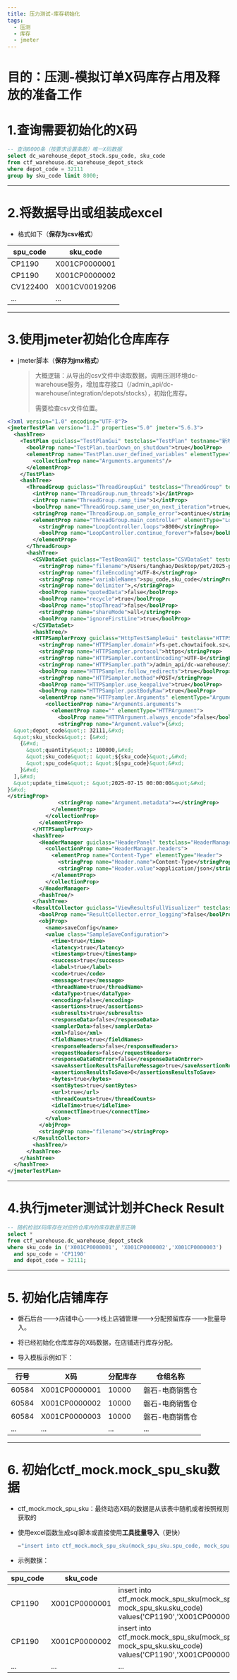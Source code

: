 ```yaml
---
title: 压力测试-库存初始化
tags:
  - 压测
  - 库存
  - jmeter
---
```


# 目的：压测-模拟订单X码库存占用及释放的准备工作 

# 1.查询需要初始化的X码

```sql
-- 查询8000条（按要求设置条数）唯一X码数据
select dc_warehouse_depot_stock.spu_code, sku_code
from ctf_warehouse.dc_warehouse_depot_stock
where depot_code = 32111
group by sku_code limit 8000;
```

------

# 2.将数据导出或组装成excel

- 格式如下（**保存为csv格式**）

| spu_code | sku_code      |
| -------- | ------------- |
| CP1190   | X001CP0000001 |
| CP1190   | X001CP0000002 |
| CV122400 | X001CV0019206 |
| ...      | ...           |
  
-----

# 3.使用jmeter初始化仓库库存

- jmeter脚本（**保存为jmx格式**）

  > 大概逻辑：从导出的csv文件中读取数据，调用压测环境dc-warehouse服务，增加库存接口（/admin_api/dc-warehouse/integration/depots/stocks），初始化库存。
  >
  > 需要检查csv文件位置。

```xml
<?xml version="1.0" encoding="UTF-8"?>
<jmeterTestPlan version="1.2" properties="5.0" jmeter="5.6.3">
  <hashTree>
    <TestPlan guiclass="TestPlanGui" testclass="TestPlan" testname="新增仓库库存">
      <boolProp name="TestPlan.tearDown_on_shutdown">true</boolProp>
      <elementProp name="TestPlan.user_defined_variables" elementType="Arguments" guiclass="ArgumentsPanel" testclass="Arguments">
        <collectionProp name="Arguments.arguments"/>
      </elementProp>
    </TestPlan>
    <hashTree>
      <ThreadGroup guiclass="ThreadGroupGui" testclass="ThreadGroup" testname="线程组">
        <intProp name="ThreadGroup.num_threads">1</intProp>
        <intProp name="ThreadGroup.ramp_time">1</intProp>
        <boolProp name="ThreadGroup.same_user_on_next_iteration">true</boolProp>
        <stringProp name="ThreadGroup.on_sample_error">continue</stringProp>
        <elementProp name="ThreadGroup.main_controller" elementType="LoopController" guiclass="LoopControlPanel" testclass="LoopController">
          <stringProp name="LoopController.loops">8000</stringProp>
          <boolProp name="LoopController.continue_forever">false</boolProp>
        </elementProp>
      </ThreadGroup>
      <hashTree>
        <CSVDataSet guiclass="TestBeanGUI" testclass="CSVDataSet" testname="CSV读取sku和spu">
          <stringProp name="filename">/Users/tanghao/Desktop/pet/2025-pet/8000-spu_sku.csv</stringProp>
          <stringProp name="fileEncoding">UTF-8</stringProp>
          <stringProp name="variableNames">spu_code,sku_code</stringProp>
          <stringProp name="delimiter">,</stringProp>
          <boolProp name="quotedData">false</boolProp>
          <boolProp name="recycle">true</boolProp>
          <boolProp name="stopThread">false</boolProp>
          <stringProp name="shareMode">all</stringProp>
          <boolProp name="ignoreFirstLine">true</boolProp>
        </CSVDataSet>
        <hashTree/>
        <HTTPSamplerProxy guiclass="HttpTestSampleGui" testclass="HTTPSamplerProxy" testname="库存更新接口">
          <stringProp name="HTTPSampler.domain">fs-pet.chowtaifook.sz</stringProp>
          <stringProp name="HTTPSampler.protocol">https</stringProp>
          <stringProp name="HTTPSampler.contentEncoding">UTF-8</stringProp>
          <stringProp name="HTTPSampler.path">/admin_api/dc-warehouse/integration/depots/stocks</stringProp>
          <boolProp name="HTTPSampler.follow_redirects">true</boolProp>
          <stringProp name="HTTPSampler.method">POST</stringProp>
          <boolProp name="HTTPSampler.use_keepalive">true</boolProp>
          <boolProp name="HTTPSampler.postBodyRaw">true</boolProp>
          <elementProp name="HTTPsampler.Arguments" elementType="Arguments">
            <collectionProp name="Arguments.arguments">
              <elementProp name="" elementType="HTTPArgument">
                <boolProp name="HTTPArgument.always_encode">false</boolProp>
                <stringProp name="Argument.value">{&#xd;
  &quot;depot_code&quot;: 32111,&#xd;
  &quot;sku_stocks&quot;: [&#xd;
    {&#xd;
      &quot;quantity&quot;: 100000,&#xd;
      &quot;sku_code&quot;: &quot;${sku_code}&quot;,&#xd;
      &quot;spu_code&quot;: &quot;${spu_code}&quot;&#xd;
    }&#xd;
  ],&#xd;
  &quot;update_time&quot;: &quot;2025-07-15 00:00:00&quot;&#xd;
}&#xd;
</stringProp>
                <stringProp name="Argument.metadata">=</stringProp>
              </elementProp>
            </collectionProp>
          </elementProp>
        </HTTPSamplerProxy>
        <hashTree>
          <HeaderManager guiclass="HeaderPanel" testclass="HeaderManager" testname="Header管理器">
            <collectionProp name="HeaderManager.headers">
              <elementProp name="Content-Type" elementType="Header">
                <stringProp name="Header.name">Content-Type</stringProp>
                <stringProp name="Header.value">application/json</stringProp>
              </elementProp>
            </collectionProp>
          </HeaderManager>
          <hashTree/>
        </hashTree>
        <ResultCollector guiclass="ViewResultsFullVisualizer" testclass="ResultCollector" testname="查看结果树">
          <boolProp name="ResultCollector.error_logging">false</boolProp>
          <objProp>
            <name>saveConfig</name>
            <value class="SampleSaveConfiguration">
              <time>true</time>
              <latency>true</latency>
              <timestamp>true</timestamp>
              <success>true</success>
              <label>true</label>
              <code>true</code>
              <message>true</message>
              <threadName>true</threadName>
              <dataType>true</dataType>
              <encoding>false</encoding>
              <assertions>true</assertions>
              <subresults>true</subresults>
              <responseData>false</responseData>
              <samplerData>false</samplerData>
              <xml>false</xml>
              <fieldNames>true</fieldNames>
              <responseHeaders>false</responseHeaders>
              <requestHeaders>false</requestHeaders>
              <responseDataOnError>false</responseDataOnError>
              <saveAssertionResultsFailureMessage>true</saveAssertionResultsFailureMessage>
              <assertionsResultsToSave>0</assertionsResultsToSave>
              <bytes>true</bytes>
              <sentBytes>true</sentBytes>
              <url>true</url>
              <threadCounts>true</threadCounts>
              <idleTime>true</idleTime>
              <connectTime>true</connectTime>
            </value>
          </objProp>
          <stringProp name="filename"></stringProp>
        </ResultCollector>
        <hashTree/>
      </hashTree>
    </hashTree>
  </hashTree>
</jmeterTestPlan>

```

-----

# 4.执行jmeter测试计划并Check Result

```sql
-- 随机检验X码库存在对应的仓库内的库存数是否正确
select *
from ctf_warehouse.dc_warehouse_depot_stock
where sku_code in ('X001CP0000001', 'X001CP0000002','X001CP0000003')
  and spu_code = 'CP1190'
  and depot_code = 32111;
```

---

# 5. 初始化店铺库存

- 磐石后台--->店铺中心--->线上店铺管理--->分配预留库存--->批量导入。

- 将已经初始化仓库库存的X码数据，在店铺进行库存分配。

- 导入模板示例如下：

| 行号    | X码            | 分配库存  | 仓组名称     |
| ----- | ------------- | ----- | -------- |
| 60584 | X001CP0000001 | 10000 | 磐石-电商销售仓 |
| 60584 | X001CP0000002 | 10000 | 磐石-电商销售仓 |
| 60584 | X001CP0000003 | 10000 | 磐石-电商销售仓 |
| ...   | ...           | ...   | ...      |

------

# 6. 初始化ctf_mock.mock_spu_sku数据

- ctf_mock.mock_spu_sku：最终动态X码的数据是从该表中随机或者按照规则获取的

- 使用excel函数生成sql脚本或直接使用**工具批量导入**（更快）

  ```js
  ="insert into ctf_mock.mock_spu_sku(mock_spu_sku.spu_code, mock_spu_sku.sku_code) values('"&A2&"','"&B2&"');"
  ```

- 示例数据：

| spu_code | sku_code      |                                                              |
| -------- | ------------- | ------------------------------------------------------------ |
| CP1190   | X001CP0000001 | insert into ctf_mock.mock_spu_sku(mock_spu_sku.spu_code, mock_spu_sku.sku_code) values('CP1190','X001CP0000001'); |
| CP1190   | X001CP0000002 | insert into ctf_mock.mock_spu_sku(mock_spu_sku.spu_code, mock_spu_sku.sku_code) values('CP1190','X001CP0000002'); |
| ...      | ...           | ...                                                          |